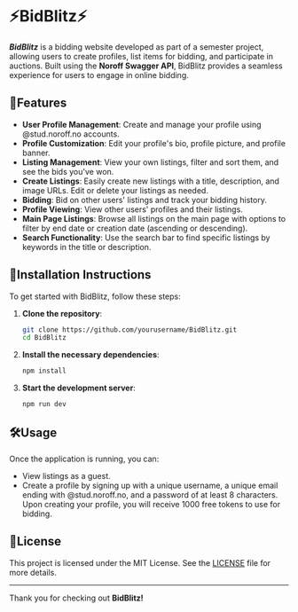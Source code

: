 # ⚡BidBlitz⚡

***BidBlitz*** is a bidding website developed as part of a semester project, allowing users to create profiles, list items for bidding, and participate in auctions. Built using the **Noroff Swagger API**, BidBlitz provides a seamless experience for users to engage in online bidding.

## 🌟Features

- **User  Profile Management**: Create and manage your profile using @stud.noroff.no accounts.
- **Profile Customization**: Edit your profile's bio, profile picture, and profile banner.
- **Listing Management**: View your own listings, filter and sort them, and see the bids you've won.
- **Create Listings**: Easily create new listings with a title, description, and image URLs. Edit or delete your listings as needed.
- **Bidding**: Bid on other users' listings and track your bidding history.
- **Profile Viewing**: View other users' profiles and their listings.
- **Main Page Listings**: Browse all listings on the main page with options to filter by end date or creation date (ascending or descending).
- **Search Functionality**: Use the search bar to find specific listings by keywords in the title or description.

## 🚀Installation Instructions

To get started with BidBlitz, follow these steps:

1. **Clone the repository**:
   ```bash
   git clone https://github.com/yourusername/BidBlitz.git
   cd BidBlitz
   ```
2. **Install the necessary dependencies**:
   ```bash
   npm install
   ```
3. **Start the development server**:
   ```bash
   npm run dev
   ```

## 🛠️Usage

Once the application is running, you can:

- View listings as a guest.
- Create a profile by signing up with a unique username, a unique email ending with @stud.noroff.no, and a password of at least 8 characters. Upon creating your profile, you will receive 1000 free tokens to use for bidding.

## 📜License

This project is licensed under the MIT License. See the [LICENSE](LICENSE) file for more details.

---

Thank you for checking out **BidBlitz!**

